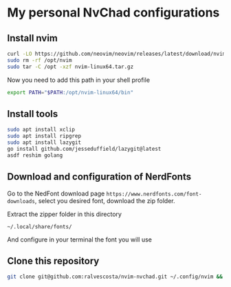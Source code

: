 # My personal NvChad configurations

## Install nvim

```bash
curl -LO https://github.com/neovim/neovim/releases/latest/download/nvim-linux64.tar.gz
sudo rm -rf /opt/nvim
sudo tar -C /opt -xzf nvim-linux64.tar.gz
```
Now you need to add this path in your shell profile

```bash
export PATH="$PATH:/opt/nvim-linux64/bin"
```

## Install tools

```bash
sudo apt install xclip
sudo apt install ripgrep
sudo apt install lazygit
go install github.com/jesseduffield/lazygit@latest
asdf reshim golang
```

## Download and configuration of NerdFonts

Go to the NedFont download page `https://www.nerdfonts.com/font-downloads`, select you desired font, download the zip folder.

Extract the zipper folder in this directory

```
~/.local/share/fonts/
```

And configure in your terminal the font you will use


## Clone this repository

```bash
git clone git@github.com:ralvescosta/nvim-nvchad.git ~/.config/nvim && nvim
```
